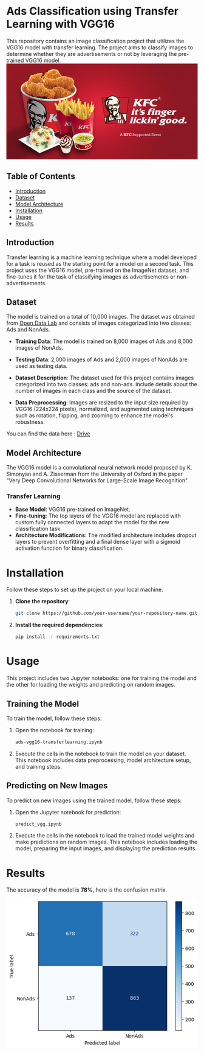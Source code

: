 # Ads Classification using Transfer Learning with VGG16

This repository contains an image classification project that utilizes the VGG16 model with transfer learning. The project aims to classify images to determine whether they are advertisements or not by leveraging the pre-trained VGG16 model.
!["ad"](/images/ad.jpg)

## Table of Contents

- [Introduction](#introduction)
- [Dataset](#dataset)
- [Model Architecture](#model-architecture)
- [Installation](#installation)
- [Usage](#usage)
- [Results](#results)

## Introduction

Transfer learning is a machine learning technique where a model developed for a task is reused as the starting point for a model on a second task. This project uses the VGG16 model, pre-trained on the ImageNet dataset, and fine-tunes it for the task of classifying images as advertisements or non-advertisements.

## Dataset


The model is trained on a total of 10,000 images. The dataset was obtained from [Open Data Lab](https://opendatalab.com/) and consists of images categorized into two classes: Ads and NonAds.

- **Training Data**: The model is trained on 8,000 images of Ads and 8,000 images of NonAds.
- **Testing Data**: 2,000 images of Ads and 2,000 images of NonAds are used as testing data.

- **Dataset Description**: The dataset used for this project contains images categorized into two classes: ads and non-ads. Include details about the number of images in each class and the source of the dataset.
- **Data Preprocessing**: Images are resized to the input size required by VGG16 (224x224 pixels), normalized, and augmented using techniques such as rotation, flipping, and zooming to enhance the model's robustness.

You can find the data here : [Drive](https://drive.google.com/drive/folders/1rDCScSBFYpNL0npV9gxpmBTQZQ-RV0MZ?usp=sharing)

## Model Architecture

The VGG16 model is a convolutional neural network model proposed by K. Simonyan and A. Zisserman from the University of Oxford in the paper "Very Deep Convolutional Networks for Large-Scale Image Recognition". 

### Transfer Learning

- **Base Model**: VGG16 pre-trained on ImageNet.
- **Fine-tuning**: The top layers of the VGG16 model are replaced with custom fully connected layers to adapt the model for the new classification task.
- **Architecture Modifications**: The modified architecture includes dropout layers to prevent overfitting and a final dense layer with a sigmoid activation function for binary classification.

# Installation

Follow these steps to set up the project on your local machine.

1. **Clone the repository**:

    ```bash
    git clone https://github.com/your-username/your-repository-name.git
    ```

3. **Install the required dependencies**:

    ```bash
    pip install -r requirements.txt
    ```

# Usage

This project includes two Jupyter notebooks: one for training the model and the other for loading the weights and predicting on random images.

## Training the Model

To train the model, follow these steps:

1. Open the notebook for training:

    ```bash
    ads-vgg16-transferlearning.ipynb
    ```

2. Execute the cells in the notebook to train the model on your dataset. This notebook includes data preprocessing, model architecture setup, and training steps.

## Predicting on New Images

To predict on new images using the trained model, follow these steps:

1. Open the Jupyter notebook for prediction:

    ```bash
    predict_vgg.ipynb
    ```

2. Execute the cells in the notebook to load the trained model weights and make predictions on random images. This notebook includes loading the model, preparing the input images, and displaying the prediction results.


# Results
The accuracy of the model is **78%**, here is the confusion matrix.

!["cm"](/results/cm.png)
